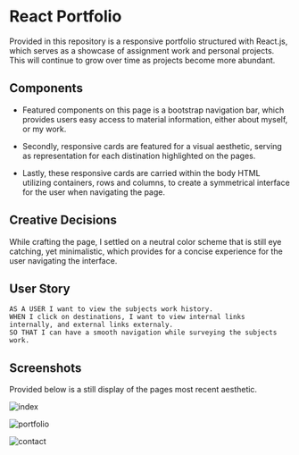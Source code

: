 # React Portfolio

Provided in this repository is a responsive portfolio structured with React.js, which serves as a showcase of assignment work and personal projects. This will continue to grow over time as projects become more abundant. 

## Components

* Featured components on this page is a bootstrap navigation bar, which provides users easy access to material information, either about myself, or my work.

* Secondly, responsive cards are featured for a visual aesthetic, serving as representation for each distination highlighted on the pages.

* Lastly, these responsive cards are carried within the body HTML utilizing containers, rows and columns, to create a symmetrical interface for the user when navigating the page.

## Creative Decisions

While crafting the page, I settled on a neutral color scheme that is still eye catching, yet minimalistic, which provides for a concise experience for the user navigating the interface.

## User Story

```
AS A USER I want to view the subjects work history.
WHEN I click on destinations, I want to view internal links internally, and external links externaly.
SO THAT I can have a smooth navigation while surveying the subjects work.
```

## Screenshots

Provided below is a still display of the pages most recent aesthetic.

![index](assets/portfolioi.png)

![portfolio](assets/portfolioii.png)

![contact](assets/portfolioiii.png)